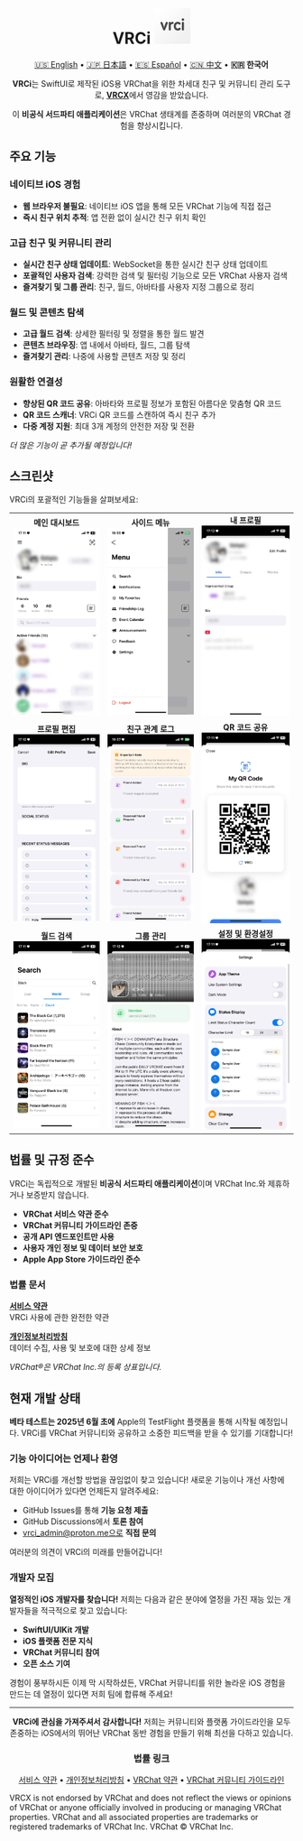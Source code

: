 <div align="center">

# VRCi <img src="./icon/icon.png" width="64" height="64"> </img>

[🇺🇸 English](README.md) • [🇯🇵 日本語](README_ja.md) • [🇪🇸 Español](README_es.md) • [🇨🇳 中文](README_cn.md) • **🇰🇷 한국어**

**VRCi**는 SwiftUI로 제작된 iOS용 VRChat을 위한 차세대 친구 및 커뮤니티 관리 도구로, [**VRCX**](https://github.com/vrcx-team/VRCX)에서 영감을 받았습니다. 

이 **비공식 서드파티 애플리케이션**은 VRChat 생태계를 존중하며 여러분의 VRChat 경험을 향상시킵니다.

<div align="left">

## 주요 기능

### **네이티브 iOS 경험**
- **웹 브라우저 불필요**: 네이티브 iOS 앱을 통해 모든 VRChat 기능에 직접 접근
- **즉시 친구 위치 추적**: 앱 전환 없이 실시간 친구 위치 확인

### **고급 친구 및 커뮤니티 관리**
- **실시간 친구 상태 업데이트**: WebSocket을 통한 실시간 친구 상태 업데이트
- **포괄적인 사용자 검색**: 강력한 검색 및 필터링 기능으로 모든 VRChat 사용자 검색
- **즐겨찾기 및 그룹 관리**: 친구, 월드, 아바타를 사용자 지정 그룹으로 정리

### **월드 및 콘텐츠 탐색**
- **고급 월드 검색**: 상세한 필터링 및 정렬을 통한 월드 발견
- **콘텐츠 브라우징**: 앱 내에서 아바타, 월드, 그룹 탐색
- **즐겨찾기 관리**: 나중에 사용할 콘텐츠 저장 및 정리

### **원활한 연결성**
- **향상된 QR 코드 공유**: 아바타와 프로필 정보가 포함된 아름다운 맞춤형 QR 코드
- **QR 코드 스캐너**: VRCi QR 코드를 스캔하여 즉시 친구 추가
- **다중 계정 지원**: 최대 3개 계정의 안전한 저장 및 전환

*더 많은 기능이 곧 추가될 예정입니다!*

## 스크린샷

VRCi의 포괄적인 기능들을 살펴보세요:

<table align="center">
  <tr>
    <td align="center">
      <strong>메인 대시보드</strong><br>
      <img src="./img/main.png" alt="메인 대시보드" width="280" />
    </td>
    <td align="center">
      <strong>사이드 메뉴</strong><br>
      <img src="./img/sidemenu.png" alt="사이드 메뉴" width="280" />
    </td>
    <td align="center">
      <strong>내 프로필</strong><br>
      <img src="./img/myprofile.png" alt="내 프로필" width="280" />
    </td>
  </tr>
  <tr>
    <td align="center">
      <strong>프로필 편집</strong><br>
      <img src="./img/edit_profile.png" alt="프로필 편집" width="280" />
    </td>
    <td align="center">
      <strong>친구 관계 로그</strong><br>
      <img src="./img/friendship_log.png" alt="친구 관계 로그" width="280" />
    </td>
    <td align="center">
      <strong>QR 코드 공유</strong><br>
      <img src="./img/qr.png" alt="QR 코드" width="280" />
    </td>
  </tr>
  <tr>
    <td align="center">
      <strong>월드 검색</strong><br>
      <img src="./img/search_world.png" alt="월드 검색" width="280" />
    </td>
    <td align="center">
      <strong>그룹 관리</strong><br>
      <img src="./img/group.png" alt="그룹" width="280" />
    </td>
    <td align="center">
      <strong>설정 및 환경설정</strong><br>
      <img src="./img/setting.png" alt="설정" width="280" />
    </td>
  </tr>
</table>

## 법률 및 규정 준수

VRCi는 독립적으로 개발된 **비공식 서드파티 애플리케이션**이며 VRChat Inc.와 제휴하거나 보증받지 않습니다.

- **VRChat 서비스 약관 준수**
- **VRChat 커뮤니티 가이드라인 존중**
- **공개 API 엔드포인트만 사용**
- **사용자 개인 정보 및 데이터 보안 보호**
- **Apple App Store 가이드라인 준수**

### 법률 문서

**[서비스 약관](https://vrci-eula-deploy.vercel.app/terms)**  
VRCi 사용에 관한 완전한 약관

**[개인정보처리방침](https://vrci-eula-deploy.vercel.app/privacy)**  
데이터 수집, 사용 및 보호에 대한 상세 정보

*VRChat®은 VRChat Inc.의 등록 상표입니다.*

## 현재 개발 상태

**베타 테스트는 2025년 6월 초에** Apple의 TestFlight 플랫폼을 통해 시작될 예정입니다. VRCi를 VRChat 커뮤니티와 공유하고 소중한 피드백을 받을 수 있기를 기대합니다!

### 기능 아이디어는 언제나 환영

저희는 VRCi를 개선할 방법을 끊임없이 찾고 있습니다! 새로운 기능이나 개선 사항에 대한 아이디어가 있다면 언제든지 알려주세요:
- GitHub Issues를 통해 **기능 요청 제출**
- GitHub Discussions에서 **토론 참여**
- vrci_admin@proton.me으로 **직접 문의**

여러분의 의견이 VRCi의 미래를 만들어갑니다!

### 개발자 모집

**열정적인 iOS 개발자를 찾습니다!** 저희는 다음과 같은 분야에 열정을 가진 재능 있는 개발자들을 적극적으로 찾고 있습니다:
- **SwiftUI/UIKit 개발**
- **iOS 플랫폼 전문 지식**
- **VRChat 커뮤니티 참여**
- **오픈 소스 기여**

경험이 풍부하시든 이제 막 시작하셨든, VRChat 커뮤니티를 위한 놀라운 iOS 경험을 만드는 데 열정이 있다면 저희 팀에 합류해 주세요!

---

<div align="center">

**VRCi에 관심을 가져주셔서 감사합니다!** 저희는 커뮤니티와 플랫폼 가이드라인을 모두 존중하는 iOS에서의 뛰어난 VRChat 동반 경험을 만들기 위해 최선을 다하고 있습니다.

### 법률 링크
[서비스 약관](https://vrci-eula-deploy.vercel.app/terms) • [개인정보처리방침](https://vrci-eula-deploy.vercel.app/privacy) • [VRChat 약관](https://hello.vrchat.com/legal) • [VRChat 커뮤니티 가이드라인](https://hello.vrchat.com/community-guidelines)

</div>

VRCX is not endorsed by VRChat and does not reflect the views or opinions of VRChat or anyone officially involved in producing or managing VRChat properties. VRChat and all associated properties are trademarks or registered trademarks of VRChat Inc. VRChat © VRChat Inc.